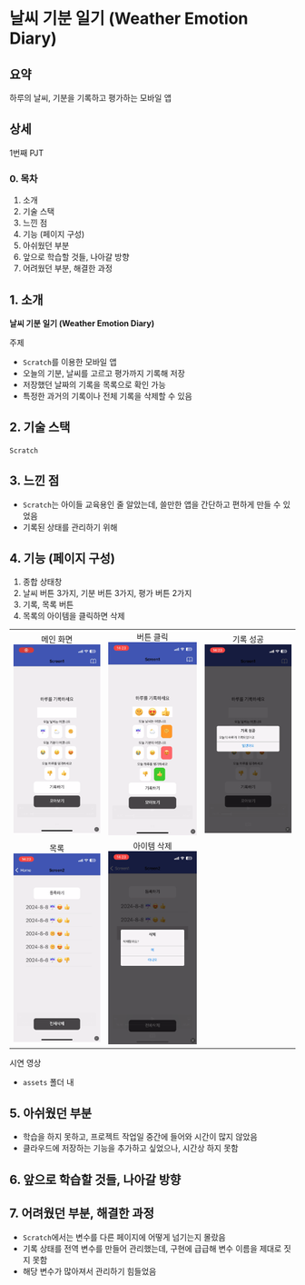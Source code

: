 # 날씨 기분 일기 (Weather Emotion Diary)

## 요약

하루의 날씨, 기분을 기록하고 평가하는 모바일 앱

## 상세

1번째 PJT

### 0. 목차

1. 소개
2. 기술 스택
3. 느낀 점
4. 기능 (페이지 구성)
5. 아쉬웠던 부분
6. 앞으로 학습할 것들, 나아갈 방향
7. 어려웠던 부분, 해결한 과정

## 1. 소개

**날씨 기분 일기 (Weather Emotion Diary)**

주제

- `Scratch`를 이용한 모바일 앱
- 오늘의 기분, 날씨를 고르고 평가까지 기록해 저장
- 저장했던 날짜의 기록을 목록으로 확인 가능
- 특정한 과거의 기록이나 전체 기록을 삭제할 수 있음

## 2. 기술 스택

`Scratch`

## 3. 느낀 점

- `Scratch`는 아이들 교육용인 줄 알았는데, 쓸만한 앱을 간단하고 편하게 만들 수 있었음
- 기록된 상태를 관리하기 위해 

## 4. 기능 (페이지 구성)

1. 종합 상태창
2. 날씨 버튼 3가지, 기분 버튼 3가지, 평가 버튼 2가지
3. 기록, 목록 버튼
4. 목록의 아이템을 클릭하면 삭제

|                                                  |                                                        |                                                  |
| :----------------------------------------------: | :----------------------------------------------------: | :----------------------------------------------: |
| 메인 화면 ![메인 화면](./assets/01-메인화면.png) |    버튼 클릭 ![버튼 클릭](./assets/02-버튼클릭.png)    | 기록 성공 ![기록 성공](./assets/03-기록성공.png) |
|        목록 ![목록](./assets/04-목록.png)        | 아이템 삭제 ![아이템 삭제](./assets/05-아이템삭제.png) |                                                  |

시연 영상

- `assets` 폴더 내

## 5. 아쉬웠던 부분

- 학습을 하지 못하고, 프로젝트 작업일 중간에 들어와 시간이 많지 않았음
- 클라우드에 저장하는 기능을 추가하고 싶었으나, 시간상 하지 못함

## 6. 앞으로 학습할 것들, 나아갈 방향

## 7. 어려웠던 부분, 해결한 과정

- `Scratch`에서는 변수를 다른 페이지에 어떻게 넘기는지 몰랐음
- 기록 상태를 전역 변수를 만들어 관리했는데, 구현에 급급해 변수 이름을 제대로 짓지 못함
- 해당 변수가 많아져서 관리하기 힘들었음
